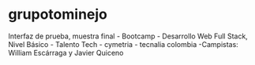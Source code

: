 # grupotominejo
Interfaz de prueba, muestra final - Bootcamp - Desarrollo Web Full Stack, Nivel Básico - Talento Tech - cymetria - tecnalia colombia
-Campistas: William Escárraga y Javier Quiceno
